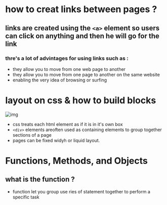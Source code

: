 # how to creat links between pages ?
## links are created using the `<a>` element so users can click on anything and then he will go for the link 
### thre's a lot of advintages for using links such as : 
* they allow you to move from one web page to another 
* they allow you to move from one page to another on the same website
* enabling the very idea of browsing or surfing
# layout on css & how to build blocks 
![img](https://image.slidesharecdn.com/web-building-blocks-101028134802-phpapp02/95/web-building-blocks-12-638.jpg?cb=1422618022)
* css treats each html element as if it is in it's own box
* `<div>` elements areoften used as containing elements to group together sections of a page 
* pages can be fixed widyh or liquid layout.
# Functions, Methods, and Objects
## what is the function ?
* function let you group use ries of statement together to perform a specific task
